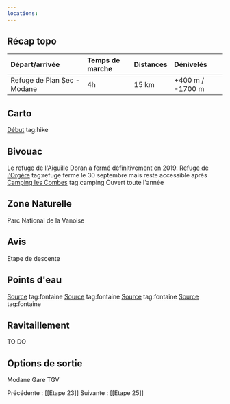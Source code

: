 ```yaml
---
locations: 
---
```

## Récap topo

| Départ/arrivée              | Temps de marche | Distances | Dénivelés        |
| :-------------------------- | :-------------- | :-------- | :--------------- |
| Refuge de Plan Sec - Modane | 4h              | 15 km     | +400 m / -1700 m |
## Carto  
[Début](geo:45.257397,6.730998) tag:hike
## Bivouac
Le refuge de l'Aiguille Doran à fermé définitivement en 2019.
[Refuge de l'Orgère](geo:45.229236400000005,6.672909429675733) tag:refuge ferme le 30 septembre mais reste accessible après
[Camping les Combes](geo:45.19404,6.662881) tag:camping Ouvert toute l'année  
## Zone Naturelle
Parc National de la Vanoise
## Avis
Etape de descente
## Points d'eau
[Source](geo:45.253717,6.709618) tag:fontaine 
[Source](geo:45.22432,6.674497) tag:fontaine 
[Source](geo:45.222517,6.674955) tag:fontaine 
[Source](geo:45.223162,6.667482) tag:fontaine 
## Ravitaillement
TO DO
## Options de sortie
Modane Gare TGV

Précédente : [[Etape 23]]
Suivante : [[Etape 25]]